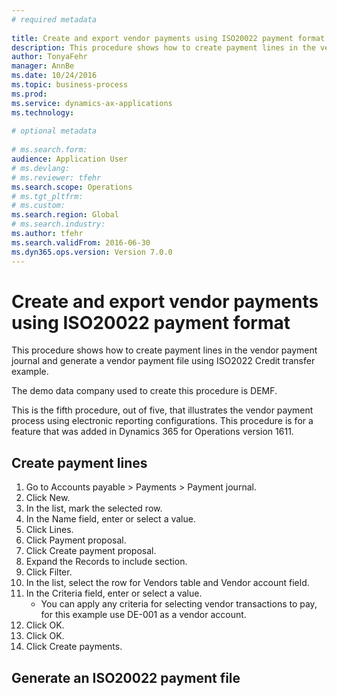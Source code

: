 ```yaml
--- 
# required metadata 
 
title: Create and export vendor payments using ISO20022 payment format
description: This procedure shows how to create payment lines in the vendor payment journal and generate a vendor payment file using ISO2022 Credit transfer example. The demo data company used to create this procedure is DEMF.This is the fifth procedure, out of five, that illustrates the vendor payment process using electronic reporting configurations. This procedure is for a feature that was added in Dynamics 365 for Operations version 1611. 
author: TonyaFehr 
manager: AnnBe 
ms.date: 10/24/2016
ms.topic: business-process 
ms.prod:  
ms.service: dynamics-ax-applications 
ms.technology:  
 
# optional metadata 
 
# ms.search.form:   
audience: Application User 
# ms.devlang:  
# ms.reviewer: tfehr 
ms.search.scope: Operations 
# ms.tgt_pltfrm:  
# ms.custom:  
ms.search.region: Global
# ms.search.industry: 
ms.author: tfehr 
ms.search.validFrom: 2016-06-30 
ms.dyn365.ops.version: Version 7.0.0 
---
```


# Create and export vendor payments using ISO20022 payment format

This procedure shows how to create payment lines in the vendor payment journal and generate a vendor payment file using ISO2022 Credit transfer example. 

The demo data company used to create this procedure is DEMF.

This is the fifth procedure, out of five, that illustrates the vendor payment process using electronic reporting configurations. This procedure is for a feature that was added in Dynamics 365 for Operations version 1611.


## Create payment lines
1. Go to Accounts payable > Payments > Payment journal.
2. Click New.
3. In the list, mark the selected row.
4. In the Name field, enter or select a value.
5. Click Lines.
6. Click Payment proposal.
7. Click Create payment proposal.
8. Expand the Records to include section.
9. Click Filter.
10. In the list, select the row for Vendors table and Vendor account field.
11. In the Criteria field, enter or select a value.
    * You can apply any criteria for selecting vendor transactions to pay, for this example use DE-001 as a vendor account.
12. Click OK.
13. Click OK.
14. Click Create payments.

## Generate an ISO20022 payment file

